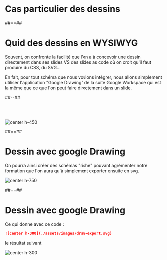 <!-- .slide: class="transition bg-white" -->

# Cas particulier des dessins

##==##

<!-- .slide: class="two-column" -->

# Quid des dessins en WYSIWYG

Souvent, on confronte la facilité que l'on a à concevoir une dessin directement dans ses slides VS des slides as code où on croit qu'il faut produire du CSS, du SVG...

En fait, pour tout schéma que nous voulons intégrer, nous allons simplement utiliser l'application "Google Drawing" de la suite Google Workspace qui est la même que ce que l'on peut faire directement dans un slide.

##--##

<br><br>

![center h-450](./assets/images/draw.png)

##==##

# Dessin avec google Drawing

On pourra ainsi créer des schémas "riche" pouvant agrémenter notre formation que l'on aura qu'à simplement exporter ensuite en svg.

![center h-750](./assets/images/draw-to-svg.png)

##==##

<!-- .slide: class="with-code" -->

# Dessin avec google Drawing

Ce qui donne avec ce code :

```md
![center h-300](./assets/images/draw-export.svg)
```

<!-- .element: class="big-code" -->

le résultat suivant

![center h-300](./assets/images/draw-export.svg)
